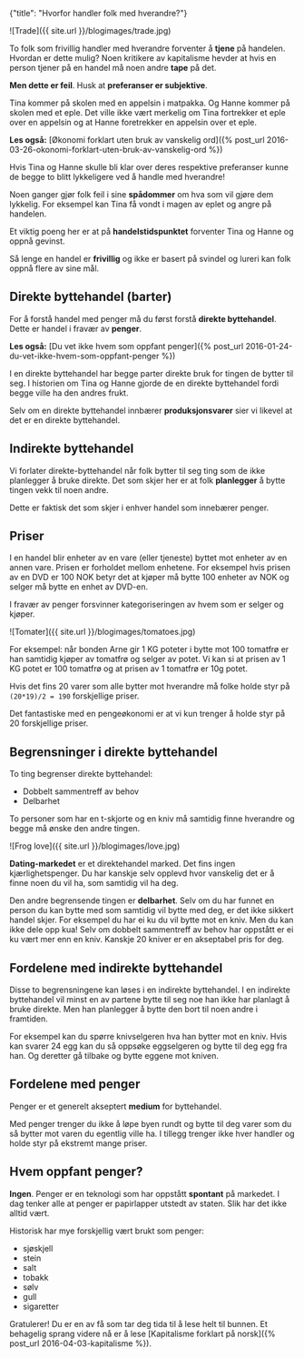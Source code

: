{"title": "Hvorfor handler folk med hverandre?"}

![Trade]({{ site.url }}/blogimages/trade.jpg)

To folk som frivillig handler med hverandre forventer å **tjene**
på handelen. Hvordan er dette mulig? Noen kritikere av
kapitalisme hevder at hvis en person tjener på en handel må noen
andre **tape** på det.

**Men dette er feil**. Husk at **preferanser er subjektive**.


Tina kommer på skolen med en appelsin i matpakka. Og
Hanne kommer på skolen med et eple. Det ville ikke vært
merkelig om Tina fortrekker et eple over en appelsin
og at Hanne foretrekker en appelsin over et eple.

**Les også:** [Økonomi forklart uten bruk av vanskelig ord]({% post_url 2016-03-26-okonomi-forklart-uten-bruk-av-vanskelig-ord %})

Hvis Tina og Hanne skulle bli klar over deres respektive preferanser
kunne de begge to blitt lykkeligere ved å handle med hverandre!

Noen ganger gjør folk feil i sine **spådommer** om hva som vil
gjøre dem lykkelig. For eksempel kan Tina få vondt i magen av
eplet og angre på handelen.

Et viktig poeng her er at på **handelstidspunktet** forventer Tina og Hanne
og oppnå gevinst.

Så lenge en handel er **frivillig** og ikke er basert på svindel og lureri
kan folk oppnå flere av sine mål.

## Direkte byttehandel (barter)

For å forstå handel med penger må du først forstå **direkte byttehandel**.
Dette er handel i fravær av **penger**.

**Les også:** [Du vet ikke hvem som oppfant penger]({% post_url 2016-01-24-du-vet-ikke-hvem-som-oppfant-penger %})

I en direkte byttehandel har begge parter direkte bruk for tingen de
bytter til seg. I historien om Tina og Hanne gjorde de en direkte
byttehandel fordi begge ville ha den andres frukt.

Selv om en direkte byttehandel innbærer **produksjonsvarer** sier vi likevel
at det er en direkte byttehandel.

## Indirekte byttehandel

Vi forlater direkte-byttehandel når folk bytter til seg ting som de ikke
planlegger å bruke direkte. Det som skjer her er at folk **planlegger**
å bytte tingen vekk til noen andre.

Dette er faktisk det som skjer i enhver handel som innebærer penger.

## Priser

I en handel blir enheter av en vare (eller tjeneste) byttet mot enheter
av en annen vare. Prisen er forholdet mellom enhetene.
For eksempel hvis prisen av en DVD er 100 NOK betyr det at kjøper
må bytte 100 enheter av NOK og selger må bytte en enhet av DVD-en.

I fravær av penger forsvinner kategoriseringen av
hvem som er selger og kjøper.

![Tomater]({{ site.url }}/blogimages/tomatoes.jpg)

For eksempel: når bonden Arne gir 1 KG poteter i bytte mot 100 tomatfrø
er han samtidig kjøper av tomatfrø og selger av potet. Vi kan si 
at prisen av 1 KG potet er 100 tomatfrø og at prisen av 1 tomatfrø
er 10g potet.

Hvis det fins 20 varer som alle bytter mot hverandre
må folke holde styr på `(20*19)/2 = 190` forskjellige priser.

Det fantastiske med en pengeøkonomi er at vi kun trenger å holde
styr på 20 forskjellige priser.

## Begrensninger i direkte byttehandel

To ting begrenser direkte byttehandel:

* Dobbelt sammentreff av behov
* Delbarhet

To personer som har en t-skjorte og en kniv må samtidig finne hverandre
og begge må ønske den andre tingen.

![Frog love]({{ site.url }}/blogimages/love.jpg)

**Dating-markedet** er et
direktehandel marked. Det fins ingen kjærlighetspenger. Du har kanskje selv
opplevd hvor vanskelig det er å finne noen du vil ha, som samtidig vil ha deg.

Den andre begrensende tingen er **delbarhet**. Selv om du har funnet en person
du kan bytte med som samtidig vil bytte med deg, er det ikke sikkert handel skjer.
For eksempel du har ei ku du vil bytte mot en kniv. Men du kan ikke dele opp kua!
Selv om dobbelt sammentreff
av behov har oppstått er ei ku vært mer enn en kniv. Kanskje 20 kniver er en 
akseptabel pris for deg.

## Fordelene med indirekte byttehandel

Disse to begrensningene kan løses i en indirekte byttehandel. I en indirekte
byttehandel vil minst en av partene bytte til seg noe han ikke har planlagt
å bruke direkte. Men han planlegger å bytte den bort til noen andre i framtiden.

For eksempel kan du spørre knivselgeren hva han bytter mot en kniv. Hvis kan svarer
24 egg kan du så oppsøke eggselgeren og bytte til deg egg fra han. Og deretter
gå tilbake og bytte eggene mot kniven.

## Fordelene med penger

Penger er et generelt akseptert **medium** for byttehandel.

Med penger trenger du ikke å løpe byen rundt og bytte til deg varer som du så
bytter mot varen du egentlig ville ha. I tillegg trenger ikke hver handler
og holde styr på ekstremt mange priser.

## Hvem oppfant penger?

**Ingen**. Penger er en teknologi som har oppstått **spontant** på markedet.
I dag tenker alle at penger er papirlapper utstedt av staten.
Slik har det ikke alltid vært.

Historisk har mye forskjellig vært brukt som penger:

* sjøskjell
* stein
* salt
* tobakk
* sølv
* gull
* sigaretter

Gratulerer! Du er en av få som tar deg tida til å lese helt til bunnen.
Et behagelig sprang videre nå er å lese 
[Kapitalisme forklart på norsk]({% post_url 2016-04-03-kapitalisme %}).

